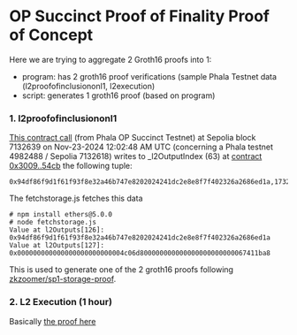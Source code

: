 # OP Succinct Proof of Finality Proof of Concept

Here we are trying to aggregate 2 Groth16 proofs into 1:
* program: has 2 groth16 proof verifications (sample Phala Testnet data (l2proofofinclusiononl1, l2execution)
* script: generates 1 groth16 proof (based on program)



### 1. l2proofofinclusiononl1 
 
[This contract call](https://sepolia.etherscan.io/tx/0xb979469cfdc348ae39044fe11e501928d93ae90c416b2ec7df7a70f39acac497)
(from Phala OP Succinct Testnet) at Sepolia block 7132639 on Nov-23-2024 12:02:48 AM UTC (concerning a Phala testnet 4982488 / Sepolia 7132618) writes to _l2OutputIndex (63) at [contract 0x3009..54cb](https://sepolia.etherscan.io/address/0x30094da24be28682f2d647d405011d1d0be154cb#readProxyContract) the following tuple:

```
0x94df86f9d1f61f93f8e32a46b747e8202024241dc2e8e8f7f402326a2686ed1a,1732320168,4982488
```  

The fetchstorage.js fetches this data 

```
# npm install ethers@5.0.0
# node fetchstorage.js 
Value at l2Outputs[126]: 0x94df86f9d1f61f93f8e32a46b747e8202024241dc2e8e8f7f402326a2686ed1a
Value at l2Outputs[127]: 0x000000000000000000000000004c06d800000000000000000000000067411ba8
```

This is used to generate one of the 2 groth16 proofs following [zkzoomer/sp1-storage-proof](https://github.com/zkzoomer/sp1-storage-proof).


### 2. L2 Execution (1 hour)

Basically [the proof here](https://sepolia.etherscan.io/tx/0xb979469cfdc348ae39044fe11e501928d93ae90c416b2ec7df7a70f39acac497)

